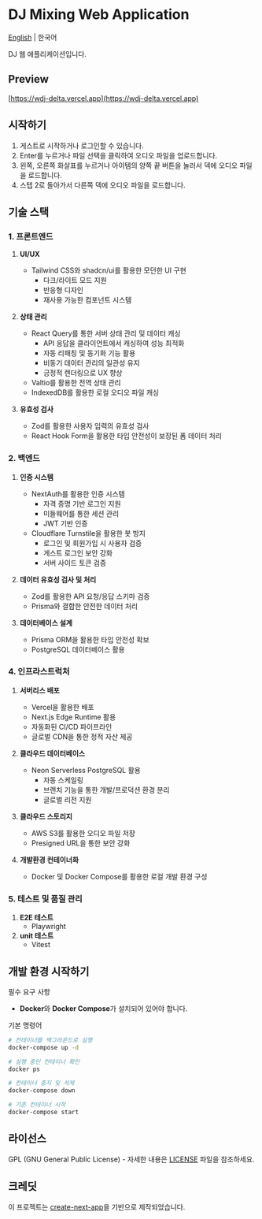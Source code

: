 # DJ Mixing Web Application

[English](README.en.md) | 한국어

DJ 웹 애플리케이션입니다.

## Preview

[https://wdj-delta.vercel.app](https://wdj-delta.vercel.app)

## 시작하기

1. 게스트로 시작하거나 로그인할 수 있습니다.
2. Enter를 누르거나 파일 선택을 클릭하여 오디오 파일을 업로드합니다.
3. 왼쪽, 오른쪽 화살표를 누르거나 아이템의 양쪽 끝 버튼을 눌러서 덱에 오디오 파일을 로드합니다.
4. 스텝 2로 돌아가서 다른쪽 덱에 오디오 파일을 로드합니다.

## 기술 스택

### 1. 프론트엔드

1. **UI/UX**  
   - Tailwind CSS와 shadcn/ui를 활용한 모던한 UI 구현  
      - 다크/라이트 모드 지원  
      - 반응형 디자인  
      - 재사용 가능한 컴포넌트 시스템  

2. **상태 관리**  
   - React Query를 통한 서버 상태 관리 및 데이터 캐싱  
      - API 응답을 클라이언트에서 캐싱하여 성능 최적화  
      - 자동 리패칭 및 동기화 기능 활용  
      - 비동기 데이터 관리의 일관성 유지  
      - 긍정적 렌더링으로 UX 향상  
   - Valtio를 활용한 전역 상태 관리  
   - IndexedDB를 활용한 로컬 오디오 파일 캐싱  

3. **유효성 검사**
   - Zod를 활용한 사용자 입력의 유효성 검사
   - React Hook Form을 활용한 타입 안전성이 보장된 폼 데이터 처리

### 2. 백엔드
1. **인증 시스템**  
    - NextAuth를 활용한 인증 시스템
      - 자격 증명 기반 로그인 지원
      - 미들웨어를 통한 세션 관리
      - JWT 기반 인증
    - Cloudflare Turnstile을 활용한 봇 방지
      - 로그인 및 회원가입 시 사용자 검증
      - 게스트 로그인 보안 강화
      - 서버 사이드 토큰 검증

2. **데이터 유효성 검사 및 처리**
   - Zod를 활용한 API 요청/응답 스키마 검증
   - Prisma와 결합한 안전한 데이터 처리

3. **데이터베이스 설계**  
   - Prisma ORM을 활용한 타입 안전성 확보  
   - PostgreSQL 데이터베이스 활용  

### 4. 인프라스트럭처
1. **서버리스 배포**
   - Vercel을 활용한 배포
   - Next.js Edge Runtime 활용  
   - 자동화된 CI/CD 파이프라인  
   - 글로벌 CDN을 통한 정적 자산 제공  

2. **클라우드 데이터베이스**  
   - Neon Serverless PostgreSQL 활용  
     - 자동 스케일링  
     - 브랜치 기능을 통한 개발/프로덕션 환경 분리  
     - 글로벌 리전 지원  

3. **클라우드 스토리지**
   - AWS S3를 활용한 오디오 파일 저장    
   - Presigned URL을 통한 보안 강화  

4. **개발환경 컨테이너화**
   - Docker 및 Docker Compose를 활용한 로컬 개발 환경 구성  

### 5. 테스트 및 품질 관리  
1. **E2E 테스트**  
   - Playwright
2. **unit 테스트**
   - Vitest

## 개발 환경 시작하기

필수 요구 사항  
- **Docker**와 **Docker Compose**가 설치되어 있어야 합니다.  

기본 명령어  
```sh
# 컨테이너를 백그라운드로 실행  
docker-compose up -d  

# 실행 중인 컨테이너 확인  
docker ps  

# 컨테이너 중지 및 삭제  
docker-compose down  

# 기존 컨테이너 시작  
docker-compose start  
```

## 라이선스

GPL (GNU General Public License) - 자세한 내용은 [LICENSE](LICENSE) 파일을 참조하세요.

## 크레딧

이 프로젝트는 [create-next-app](https://github.com/vercel/next.js/tree/canary/packages/create-next-app)을 기반으로 제작되었습니다.
